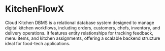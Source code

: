 # KitchenFlowX
Cloud Kitchen DBMS is a relational database system designed to manage digital kitchen workflows, including orders, customers, chefs, inventory, and delivery operations. It features entity relationships for tracking feedback, menu items, and kitchen assignments, offering a scalable backend structure ideal for food-tech applications.
